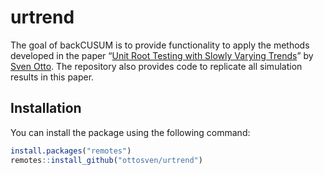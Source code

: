 # urtrend

The goal of backCUSUM is to provide functionality to apply the methods
developed in the paper “[Unit Root Testing with Slowly Varying Trends](https://arxiv.org/abs/2003.04066)” by [Sven
Otto](https://www.svenotto.com). 
The repository also provides code to replicate all simulation results in
this paper.

## Installation

You can install the package using the following command:

``` r
install.packages("remotes")
remotes::install_github("ottosven/urtrend")
```
